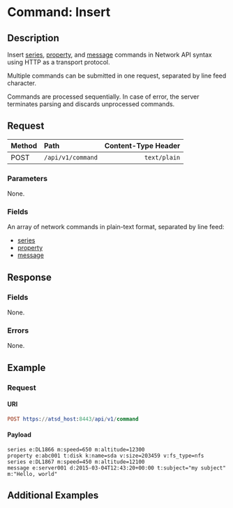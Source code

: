 # Command: Insert

## Description

Insert [series](/api/network/series.md), [property](/api/network/property.md), and [message](/api/network/message.md) commands in Network API syntax using HTTP as a transport protocol.

Multiple commands can be submitted in one request, separated by line feed character.

Commands are processed sequentially. In case of error, the server terminates parsing and discards unprocessed commands.

## Request

| **Method** | **Path** | **Content-Type Header**|
|:---|:---|---:|
| POST | `/api/v1/command` | `text/plain` |

### Parameters

None.

### Fields

An array of network commands in plain-text format, separated by line feed:

* [series](/api/network/series.md)
* [property](/api/network/property.md)
* [message](/api/network/message.md)

## Response

### Fields

None.

### Errors

None.

## Example

### Request

#### URI

```elm
POST https://atsd_host:8443/api/v1/command
```

#### Payload

```ls
series e:DL1866 m:speed=650 m:altitude=12300
property e:abc001 t:disk k:name=sda v:size=203459 v:fs_type=nfs
series e:DL1867 m:speed=450 m:altitude=12100
message e:server001 d:2015-03-04T12:43:20+00:00 t:subject="my subject" m:"Hello, world"
```

## Additional Examples



